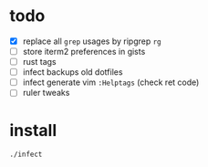 # todo
 - [x] replace all `grep` usages by ripgrep `rg`
 - [ ] store iterm2 preferences in gists
 - [ ] rust tags
 - [ ] infect backups old dotfiles
 - [ ] infect generate vim `:Helptags` (check ret code)
 - [ ] ruler tweaks

# install
`./infect`  

